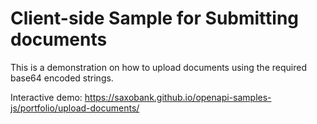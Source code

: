 # Client-side Sample for Submitting documents

This is a demonstration on how to upload documents using the required base64 encoded strings.

Interactive demo: <https://saxobank.github.io/openapi-samples-js/portfolio/upload-documents/>
